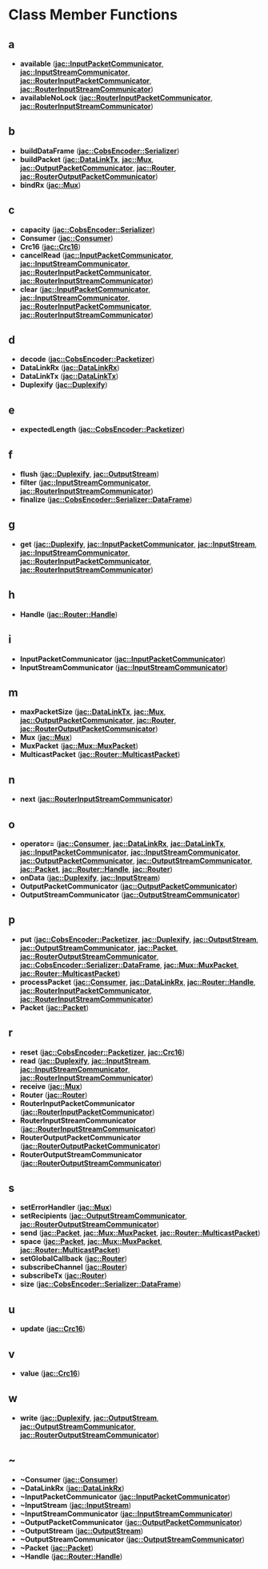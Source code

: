 # Class Member Functions


## a

* **available** ([**jac::InputPacketCommunicator**](classjac_1_1InputPacketCommunicator.md), [**jac::InputStreamCommunicator**](classjac_1_1InputStreamCommunicator.md), [**jac::RouterInputPacketCommunicator**](classjac_1_1RouterInputPacketCommunicator.md), [**jac::RouterInputStreamCommunicator**](classjac_1_1RouterInputStreamCommunicator.md))
* **availableNoLock** ([**jac::RouterInputPacketCommunicator**](classjac_1_1RouterInputPacketCommunicator.md), [**jac::RouterInputStreamCommunicator**](classjac_1_1RouterInputStreamCommunicator.md))


## b

* **buildDataFrame** ([**jac::CobsEncoder::Serializer**](classjac_1_1CobsEncoder_1_1Serializer.md))
* **buildPacket** ([**jac::DataLinkTx**](classjac_1_1DataLinkTx.md), [**jac::Mux**](classjac_1_1Mux.md), [**jac::OutputPacketCommunicator**](classjac_1_1OutputPacketCommunicator.md), [**jac::Router**](classjac_1_1Router.md), [**jac::RouterOutputPacketCommunicator**](classjac_1_1RouterOutputPacketCommunicator.md))
* **bindRx** ([**jac::Mux**](classjac_1_1Mux.md))


## c

* **capacity** ([**jac::CobsEncoder::Serializer**](classjac_1_1CobsEncoder_1_1Serializer.md))
* **Consumer** ([**jac::Consumer**](classjac_1_1Consumer.md))
* **Crc16** ([**jac::Crc16**](classjac_1_1Crc16.md))
* **cancelRead** ([**jac::InputPacketCommunicator**](classjac_1_1InputPacketCommunicator.md), [**jac::InputStreamCommunicator**](classjac_1_1InputStreamCommunicator.md), [**jac::RouterInputPacketCommunicator**](classjac_1_1RouterInputPacketCommunicator.md), [**jac::RouterInputStreamCommunicator**](classjac_1_1RouterInputStreamCommunicator.md))
* **clear** ([**jac::InputPacketCommunicator**](classjac_1_1InputPacketCommunicator.md), [**jac::InputStreamCommunicator**](classjac_1_1InputStreamCommunicator.md), [**jac::RouterInputPacketCommunicator**](classjac_1_1RouterInputPacketCommunicator.md), [**jac::RouterInputStreamCommunicator**](classjac_1_1RouterInputStreamCommunicator.md))


## d

* **decode** ([**jac::CobsEncoder::Packetizer**](classjac_1_1CobsEncoder_1_1Packetizer.md))
* **DataLinkRx** ([**jac::DataLinkRx**](classjac_1_1DataLinkRx.md))
* **DataLinkTx** ([**jac::DataLinkTx**](classjac_1_1DataLinkTx.md))
* **Duplexify** ([**jac::Duplexify**](classjac_1_1Duplexify.md))


## e

* **expectedLength** ([**jac::CobsEncoder::Packetizer**](classjac_1_1CobsEncoder_1_1Packetizer.md))


## f

* **flush** ([**jac::Duplexify**](classjac_1_1Duplexify.md), [**jac::OutputStream**](classjac_1_1OutputStream.md))
* **filter** ([**jac::InputStreamCommunicator**](classjac_1_1InputStreamCommunicator.md), [**jac::RouterInputStreamCommunicator**](classjac_1_1RouterInputStreamCommunicator.md))
* **finalize** ([**jac::CobsEncoder::Serializer::DataFrame**](classjac_1_1CobsEncoder_1_1Serializer_1_1DataFrame.md))


## g

* **get** ([**jac::Duplexify**](classjac_1_1Duplexify.md), [**jac::InputPacketCommunicator**](classjac_1_1InputPacketCommunicator.md), [**jac::InputStream**](classjac_1_1InputStream.md), [**jac::InputStreamCommunicator**](classjac_1_1InputStreamCommunicator.md), [**jac::RouterInputPacketCommunicator**](classjac_1_1RouterInputPacketCommunicator.md), [**jac::RouterInputStreamCommunicator**](classjac_1_1RouterInputStreamCommunicator.md))


## h

* **Handle** ([**jac::Router::Handle**](classjac_1_1Router_1_1Handle.md))


## i

* **InputPacketCommunicator** ([**jac::InputPacketCommunicator**](classjac_1_1InputPacketCommunicator.md))
* **InputStreamCommunicator** ([**jac::InputStreamCommunicator**](classjac_1_1InputStreamCommunicator.md))


## m

* **maxPacketSize** ([**jac::DataLinkTx**](classjac_1_1DataLinkTx.md), [**jac::Mux**](classjac_1_1Mux.md), [**jac::OutputPacketCommunicator**](classjac_1_1OutputPacketCommunicator.md), [**jac::Router**](classjac_1_1Router.md), [**jac::RouterOutputPacketCommunicator**](classjac_1_1RouterOutputPacketCommunicator.md))
* **Mux** ([**jac::Mux**](classjac_1_1Mux.md))
* **MuxPacket** ([**jac::Mux::MuxPacket**](classjac_1_1Mux_1_1MuxPacket.md))
* **MulticastPacket** ([**jac::Router::MulticastPacket**](classjac_1_1Router_1_1MulticastPacket.md))


## n

* **next** ([**jac::RouterInputStreamCommunicator**](classjac_1_1RouterInputStreamCommunicator.md))


## o

* **operator=** ([**jac::Consumer**](classjac_1_1Consumer.md), [**jac::DataLinkRx**](classjac_1_1DataLinkRx.md), [**jac::DataLinkTx**](classjac_1_1DataLinkTx.md), [**jac::InputPacketCommunicator**](classjac_1_1InputPacketCommunicator.md), [**jac::InputStreamCommunicator**](classjac_1_1InputStreamCommunicator.md), [**jac::OutputPacketCommunicator**](classjac_1_1OutputPacketCommunicator.md), [**jac::OutputStreamCommunicator**](classjac_1_1OutputStreamCommunicator.md), [**jac::Packet**](classjac_1_1Packet.md), [**jac::Router::Handle**](classjac_1_1Router_1_1Handle.md), [**jac::Router**](classjac_1_1Router.md))
* **onData** ([**jac::Duplexify**](classjac_1_1Duplexify.md), [**jac::InputStream**](classjac_1_1InputStream.md))
* **OutputPacketCommunicator** ([**jac::OutputPacketCommunicator**](classjac_1_1OutputPacketCommunicator.md))
* **OutputStreamCommunicator** ([**jac::OutputStreamCommunicator**](classjac_1_1OutputStreamCommunicator.md))


## p

* **put** ([**jac::CobsEncoder::Packetizer**](classjac_1_1CobsEncoder_1_1Packetizer.md), [**jac::Duplexify**](classjac_1_1Duplexify.md), [**jac::OutputStream**](classjac_1_1OutputStream.md), [**jac::OutputStreamCommunicator**](classjac_1_1OutputStreamCommunicator.md), [**jac::Packet**](classjac_1_1Packet.md), [**jac::RouterOutputStreamCommunicator**](classjac_1_1RouterOutputStreamCommunicator.md), [**jac::CobsEncoder::Serializer::DataFrame**](classjac_1_1CobsEncoder_1_1Serializer_1_1DataFrame.md), [**jac::Mux::MuxPacket**](classjac_1_1Mux_1_1MuxPacket.md), [**jac::Router::MulticastPacket**](classjac_1_1Router_1_1MulticastPacket.md))
* **processPacket** ([**jac::Consumer**](classjac_1_1Consumer.md), [**jac::DataLinkRx**](classjac_1_1DataLinkRx.md), [**jac::Router::Handle**](classjac_1_1Router_1_1Handle.md), [**jac::RouterInputPacketCommunicator**](classjac_1_1RouterInputPacketCommunicator.md), [**jac::RouterInputStreamCommunicator**](classjac_1_1RouterInputStreamCommunicator.md))
* **Packet** ([**jac::Packet**](classjac_1_1Packet.md))


## r

* **reset** ([**jac::CobsEncoder::Packetizer**](classjac_1_1CobsEncoder_1_1Packetizer.md), [**jac::Crc16**](classjac_1_1Crc16.md))
* **read** ([**jac::Duplexify**](classjac_1_1Duplexify.md), [**jac::InputStream**](classjac_1_1InputStream.md), [**jac::InputStreamCommunicator**](classjac_1_1InputStreamCommunicator.md), [**jac::RouterInputStreamCommunicator**](classjac_1_1RouterInputStreamCommunicator.md))
* **receive** ([**jac::Mux**](classjac_1_1Mux.md))
* **Router** ([**jac::Router**](classjac_1_1Router.md))
* **RouterInputPacketCommunicator** ([**jac::RouterInputPacketCommunicator**](classjac_1_1RouterInputPacketCommunicator.md))
* **RouterInputStreamCommunicator** ([**jac::RouterInputStreamCommunicator**](classjac_1_1RouterInputStreamCommunicator.md))
* **RouterOutputPacketCommunicator** ([**jac::RouterOutputPacketCommunicator**](classjac_1_1RouterOutputPacketCommunicator.md))
* **RouterOutputStreamCommunicator** ([**jac::RouterOutputStreamCommunicator**](classjac_1_1RouterOutputStreamCommunicator.md))


## s

* **setErrorHandler** ([**jac::Mux**](classjac_1_1Mux.md))
* **setRecipients** ([**jac::OutputStreamCommunicator**](classjac_1_1OutputStreamCommunicator.md), [**jac::RouterOutputStreamCommunicator**](classjac_1_1RouterOutputStreamCommunicator.md))
* **send** ([**jac::Packet**](classjac_1_1Packet.md), [**jac::Mux::MuxPacket**](classjac_1_1Mux_1_1MuxPacket.md), [**jac::Router::MulticastPacket**](classjac_1_1Router_1_1MulticastPacket.md))
* **space** ([**jac::Packet**](classjac_1_1Packet.md), [**jac::Mux::MuxPacket**](classjac_1_1Mux_1_1MuxPacket.md), [**jac::Router::MulticastPacket**](classjac_1_1Router_1_1MulticastPacket.md))
* **setGlobalCallback** ([**jac::Router**](classjac_1_1Router.md))
* **subscribeChannel** ([**jac::Router**](classjac_1_1Router.md))
* **subscribeTx** ([**jac::Router**](classjac_1_1Router.md))
* **size** ([**jac::CobsEncoder::Serializer::DataFrame**](classjac_1_1CobsEncoder_1_1Serializer_1_1DataFrame.md))


## u

* **update** ([**jac::Crc16**](classjac_1_1Crc16.md))


## v

* **value** ([**jac::Crc16**](classjac_1_1Crc16.md))


## w

* **write** ([**jac::Duplexify**](classjac_1_1Duplexify.md), [**jac::OutputStream**](classjac_1_1OutputStream.md), [**jac::OutputStreamCommunicator**](classjac_1_1OutputStreamCommunicator.md), [**jac::RouterOutputStreamCommunicator**](classjac_1_1RouterOutputStreamCommunicator.md))


## ~

* **~Consumer** ([**jac::Consumer**](classjac_1_1Consumer.md))
* **~DataLinkRx** ([**jac::DataLinkRx**](classjac_1_1DataLinkRx.md))
* **~InputPacketCommunicator** ([**jac::InputPacketCommunicator**](classjac_1_1InputPacketCommunicator.md))
* **~InputStream** ([**jac::InputStream**](classjac_1_1InputStream.md))
* **~InputStreamCommunicator** ([**jac::InputStreamCommunicator**](classjac_1_1InputStreamCommunicator.md))
* **~OutputPacketCommunicator** ([**jac::OutputPacketCommunicator**](classjac_1_1OutputPacketCommunicator.md))
* **~OutputStream** ([**jac::OutputStream**](classjac_1_1OutputStream.md))
* **~OutputStreamCommunicator** ([**jac::OutputStreamCommunicator**](classjac_1_1OutputStreamCommunicator.md))
* **~Packet** ([**jac::Packet**](classjac_1_1Packet.md))
* **~Handle** ([**jac::Router::Handle**](classjac_1_1Router_1_1Handle.md))

